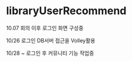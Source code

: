 # libraryUserRecommend
10.07 회의 이후
로그인 화면 구성중

10/26 로그인 DB서버 접근을 Volley활용

10/28 ~ 로그인 후 커뮤니티 기능 작업중 
